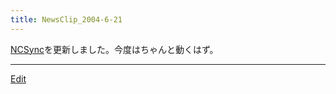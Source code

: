 ```yaml
---
title: NewsClip_2004-6-21
---
```

[NCSync](/NCSync)を更新しました。今度はちゃんと動くはず。

----

[Edit](https://github.com/vitroid/vitroid.github.io/edit/master/MD/NewsClip_2004-6-21.md)

